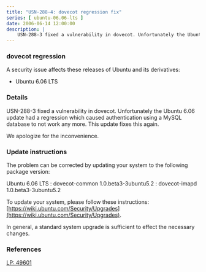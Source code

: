 ```yaml
---
title: "USN-288-4: dovecot regression fix"
series: [ ubuntu-06.06-lts ]
date: 2006-06-14 12:00:00
description: |
    USN-288-3 fixed a vulnerability in dovecot. Unfortunately the Ubuntu 6.06 update had a regression which caused authentication using a MySQL database to not work any more. This update fixes this again.
--- 
```

 
### dovecot regression

A security issue affects these releases of Ubuntu and its derivatives:

* Ubuntu 6.06 LTS

### Details

USN-288-3 fixed a vulnerability in dovecot. Unfortunately the Ubuntu 6.06 update had a regression which caused authentication using a MySQL database to not work any more. This update fixes this again.

We apologize for the inconvenience.

### Update instructions

The problem can be corrected by updating your system to the following package version:

Ubuntu 6.06 LTS
 : dovecot-common <span>1.0.beta3-3ubuntu5.2</span>
 : dovecot-imapd <span>1.0.beta3-3ubuntu5.2</span>

To update your system, please follow these instructions: [https://wiki.ubuntu.com/Security/Upgrades](https://wiki.ubuntu.com/Security/Upgrades).

In general, a standard system upgrade is sufficient to effect the necessary changes.

### References

 [LP: 49601](https://launchpad.net/bugs/49601)
 
